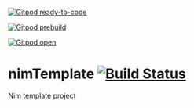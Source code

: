 [![Gitpod ready-to-code](https://img.shields.io/badge/Gitpod-ready--to--code-blue?logo=gitpod)](https://gitpod.lucaguzzon.com/#https://github.com/lguzzon-NIM/nimTemplate)

[![Gitpod prebuild](https://img.shields.io/badge/branch-prebuild-yellowgreen?logo=gitpod)](https://gitpod.lucaguzzon.com/#prebuild/https://github.com/lguzzon-NIM/nimTemplate/tree/lguzzon/gitpod-setup)

[![Gitpod open](https://img.shields.io/badge/branch-open-blue?logo=gitpod)](https://gitpod.lucaguzzon.com/#https://github.com/lguzzon-NIM/nimTemplate/tree/lguzzon/gitpod-setup)


# nimTemplate [![Build Status](https://travis-ci.org/lguzzon-NIM/nimTemplate.svg?branch=master)](https://travis-ci.org/lguzzon-NIM/nimTemplate)

Nim template project
